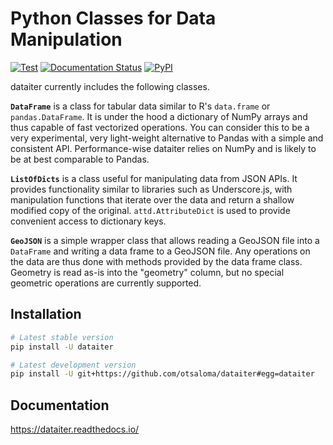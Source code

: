 Python Classes for Data Manipulation
====================================

[![Test](https://github.com/otsaloma/dataiter/workflows/Test/badge.svg)](https://github.com/otsaloma/dataiter/actions)
[![Documentation Status](https://readthedocs.org/projects/dataiter/badge/?version=latest)](https://dataiter.readthedocs.io/en/latest/?badge=latest)
[![PyPI](https://img.shields.io/pypi/v/dataiter.svg)](https://pypi.org/project/dataiter/)

dataiter currently includes the following classes.

**`DataFrame`** is a class for tabular data similar to R's `data.frame`
or `pandas.DataFrame`. It is under the hood a dictionary of NumPy arrays
and thus capable of fast vectorized operations. You can consider this to
be a very experimental, very light-weight alternative to Pandas with a
simple and consistent API. Performance-wise dataiter relies on NumPy and
is likely to be at best comparable to Pandas.

**`ListOfDicts`** is a class useful for manipulating data from JSON
APIs. It provides functionality similar to libraries such as
Underscore.js, with manipulation functions that iterate over the data
and return a shallow modified copy of the original. `attd.AttributeDict`
is used to provide convenient access to dictionary keys.

**`GeoJSON`** is a simple wrapper class that allows reading a GeoJSON
file into a `DataFrame` and writing a data frame to a GeoJSON file. Any
operations on the data are thus done with methods provided by the data
frame class. Geometry is read as-is into the "geometry" column, but no
special geometric operations are currently supported.

## Installation

```bash
# Latest stable version
pip install -U dataiter

# Latest development version
pip install -U git+https://github.com/otsaloma/dataiter#egg=dataiter
```

## Documentation

https://dataiter.readthedocs.io/
